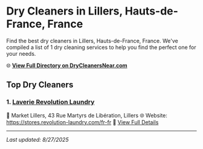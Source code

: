 # Dry Cleaners in Lillers, Hauts-de-France, France

Find the best dry cleaners in Lillers, Hauts-de-France, France. We've compiled a list of 1 dry cleaning services to help you find the perfect one for your needs.

🌐 **[View Full Directory on DryCleanersNear.com](https://drycleanersnear.com/city/France/Hauts-de-France/Lillers)**

## Top Dry Cleaners

### 1. [Laverie Revolution Laundry](https://drycleanersnear.com/dryCleaner/68ae67a3c95ff2c6096b1650/laverie-revolution-laundry)
📍 Market Lillers, 43 Rue Martyrs de Libération, Lillers
🌐 Website: https://stores.revolution-laundry.com/fr-fr
🔗 [View Full Details](https://drycleanersnear.com/dryCleaner/68ae67a3c95ff2c6096b1650/laverie-revolution-laundry)


---

*Last updated: 8/27/2025*
